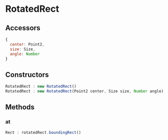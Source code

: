 # RotatedRect

## Accessors
``` javascript
{
  center: Point2,
  size: Size,
  angle: Number
}
```

<a name="constructors"></a>

## Constructors
``` javascript
RotatedRect : new RotatedRect()
RotatedRect : new RotatedRect(Point2 center, Size size, Number angle)
```

## Methods

<a name="boundingRect"></a>

### at
``` javascript
Rect : rotatedRect.boundingRect()
```